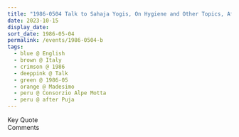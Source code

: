 ```yaml
---
title: "1986-0504 Talk to Sahaja Yogis, On Hygiene and Other Topics, After Sahasrāra Pūjā, Consorzio Alpe Motta, Via per Motta, 2, Madesimo (115 kms N of Como), Lombardy, Italy"
date: 2023-10-15
display_date: 
sort_date: 1986-05-04
permalink: /events/1986-0504-b
tags:
  - blue @ English
  - brown @ Italy
  - crimson @ 1986
  - deeppink @ Talk
  - green @ 1986-05
  - orange @ Madesimo
  - peru @ Consorzio Alpe Motta
  - peru @ after Puja
---
```


<wave-list>
  <list-title color="green" width="75">Key Quote</list-title>
  <list-item color="BlanchedAlmond"  width="200"></list-item>
  <list-item color="Lavender"></list-item>
  <list-item color="BlanchedAlmond"></list-item>
</wave-list>

<br>

<wave-list>
  <list-title color="green" width="75">Comments</list-title>
  <list-item color="BlanchedAlmond"  width="200"></list-item>
  <list-item color="Lavender"></list-item>
  <list-item color="BlanchedAlmond"></list-item>
</wave-list>